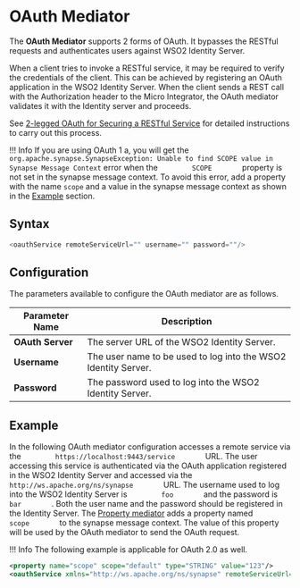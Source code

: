 # OAuth Mediator

The **OAuth Mediator** supports 2 forms of OAuth. It bypasses the RESTful requests and authenticates users against WSO2 Identity Server.

When a client tries to invoke a RESTful service, it may be required to verify the credentials of the client. This can be achieved by registering an OAuth application in the WSO2 Identity Server. When the client sends a REST call with the Authorization header to the Micro Integrator, the OAuth mediator validates it with the Identity server and proceeds.

See [2-legged OAuth for Securing a RESTful Service](https://wso2docs.atlassian.net/wiki/spaces/IS570/pages/38175548/2-legged+OAuth+for+Securing+a+RESTful+Service) for detailed instructions to carry out this process.

!!! Info
	If you are using OAuth 1 a, you will get the `org.apache.synapse.SynapseException: Unable to find SCOPE value in Synapse Message Context` error when the `         SCOPE        ` property is not set in the synapse message context. To avoid this error, add a property with the name `scope` and a value in the synapse message context as shown in the [Example](#example) section.

## Syntax

``` java
<oauthService remoteServiceUrl="" username="" password=""/>
```

## Configuration

The parameters available to configure the OAuth mediator are as follows.

| Parameter Name   | Description                                                    |
|------------------|----------------------------------------------------------------|
| **OAuth Server** | The server URL of the WSO2 Identity Server.                    |
| **Username**     | The user name to be used to log into the WSO2 Identity Server. |
| **Password**     | The password used to log into the WSO2 Identity Server.        |
  
## Example

In the following OAuth mediator configuration accesses a remote service
via the `         https://localhost:9443/service        ` URL. The user
accessing this service is authenticated via the OAuth application
registered in the WSO2 Identity Server and accessed via the
`         http://ws.apache.org/ns/synapse        ` URL. The username
used to log into the WSO2 Identity Server is `         foo        ` and
the password is `         bar        ` . Both the user name and the
password should be registered in the Identity Server. The [Property mediator]({{base_path}}/reference/mediators/property-mediator) adds a property named
`         scope        ` to the synapse message context. The value of
this property will be used by the OAuth mediator to send the OAuth
request.

!!! Info
	The following example is applicable for OAuth 2.0 as well.

``` xml
<property name="scope" scope="default" type="STRING" value="123"/>
<oauthService xmlns="http://ws.apache.org/ns/synapse" remoteServiceUrl="https://localhost:9443/services" username="foo" password="bar" />
```
